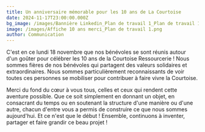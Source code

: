 ```yaml
---
title: Un anniversaire mémorable pour les 10 ans de La Courtoise
date: 2024-11-17T23:00:00.000Z
bg_image: /images/Bannière Linkedin_Plan de travail 1_Plan de travail 1.png
image: /images/Affiche 10 ans merci_Plan de travail 1.png
author: Communication
---
```


C'est en ce lundi 18 novembre que nos bénévoles se sont réunis autour d'un goûter pour célébrer les 10 ans de la Courtoise Ressourcerie ! Nous sommes fières de nos bénévoles qui partagent des valeurs solidaires et extraordinaires. Nous sommes particulièrement reconnaissants de voir toutes ces personnes se mobiliser pour contribuer à faire vivre la Courtoise.

Merci du fond du cœur à vous tous, celles et ceux qui rendent cette aventure possible. Que ce soit simplement en donnant un objet, en consacrant du temps ou en soutenant la structure d'une manière ou d'une autre, chacun d'entre vous a permis de construire ce que nous sommes aujourd'hui. Et ce n'est que le début ! Ensemble, continuons à inventer, partager et faire grandir ce beau projet !
